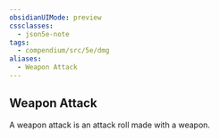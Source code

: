 ```yaml
---
obsidianUIMode: preview
cssclasses:
  - json5e-note
tags:
  - compendium/src/5e/dmg
aliases:
  - Weapon Attack
---
```

## Weapon Attack

A weapon attack is an attack roll made with a weapon.